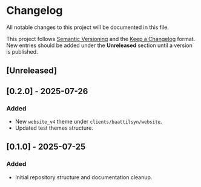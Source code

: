 # Changelog

All notable changes to this project will be documented in this file.

This project follows [Semantic Versioning](https://semver.org/spec/v2.0.0.html)
and the [Keep a Changelog](https://keepachangelog.com/en/1.0.0/) format. New
entries should be added under the **Unreleased** section until a version is
published.

## [Unreleased]

## [0.2.0] - 2025-07-26
### Added
- New `website_v4` theme under `clients/baattilsyn/website`.
- Updated test themes structure.

## [0.1.0] - 2025-07-25
### Added
- Initial repository structure and documentation cleanup.
